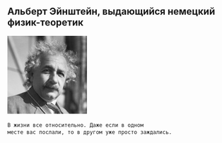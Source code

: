 <!--2019-02-17 13:39:20-->
## Альберт Эйнштейн, выдающийся немецкий физик-теоретик
<img src="./albert_enshtein.jpg">

    В жизни все относительно. Даже если в одном 
    месте вас послали, то в другом уже просто заждались.
